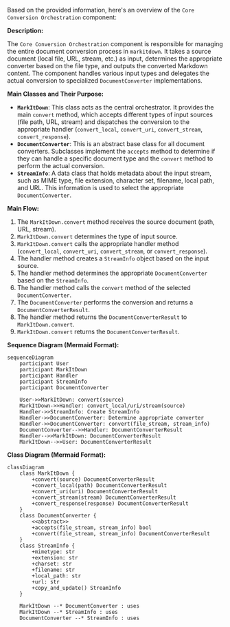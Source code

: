 Based on the provided information, here's an overview of the `Core Conversion Orchestration` component:

**Description:**

The `Core Conversion Orchestration` component is responsible for managing the entire document conversion process in `markitdown`. It takes a source document (local file, URL, stream, etc.) as input, determines the appropriate converter based on the file type, and outputs the converted Markdown content. The component handles various input types and delegates the actual conversion to specialized `DocumentConverter` implementations.

**Main Classes and Their Purpose:**

*   **`MarkItDown`**: This class acts as the central orchestrator. It provides the main `convert` method, which accepts different types of input sources (file path, URL, stream) and dispatches the conversion to the appropriate handler (`convert_local`, `convert_uri`, `convert_stream`, `convert_response`).
*   **`DocumentConverter`**: This is an abstract base class for all document converters. Subclasses implement the `accepts` method to determine if they can handle a specific document type and the `convert` method to perform the actual conversion.
*   **`StreamInfo`**: A data class that holds metadata about the input stream, such as MIME type, file extension, character set, filename, local path, and URL. This information is used to select the appropriate `DocumentConverter`.

**Main Flow:**

1.  The `MarkItDown.convert` method receives the source document (path, URL, stream).
2.  `MarkItDown.convert` determines the type of input source.
3.  `MarkItDown.convert` calls the appropriate handler method (`convert_local`, `convert_uri`, `convert_stream`, or `convert_response`).
4.  The handler method creates a `StreamInfo` object based on the input source.
5.  The handler method determines the appropriate `DocumentConverter` based on the `StreamInfo`.
6.  The handler method calls the `convert` method of the selected `DocumentConverter`.
7.  The `DocumentConverter` performs the conversion and returns a `DocumentConverterResult`.
8.  The handler method returns the `DocumentConverterResult` to `MarkItDown.convert`.
9.  `MarkItDown.convert` returns the `DocumentConverterResult`.

**Sequence Diagram (Mermaid Format):**

```mermaid
sequenceDiagram
    participant User
    participant MarkItDown
    participant Handler
    participant StreamInfo
    participant DocumentConverter

    User->>MarkItDown: convert(source)
    MarkItDown->>Handler: convert_local/uri/stream(source)
    Handler->>StreamInfo: Create StreamInfo
    Handler->>DocumentConverter: Determine appropriate converter
    Handler->>DocumentConverter: convert(file_stream, stream_info)
    DocumentConverter-->>Handler: DocumentConverterResult
    Handler-->>MarkItDown: DocumentConverterResult
    MarkItDown-->>User: DocumentConverterResult
```

**Class Diagram (Mermaid Format):**

```mermaid
classDiagram
    class MarkItDown {
        +convert(source) DocumentConverterResult
        +convert_local(path) DocumentConverterResult
        +convert_uri(uri) DocumentConverterResult
        +convert_stream(stream) DocumentConverterResult
        +convert_response(response) DocumentConverterResult
    }
    class DocumentConverter {
        <<abstract>>
        +accepts(file_stream, stream_info) bool
        +convert(file_stream, stream_info) DocumentConverterResult
    }
    class StreamInfo {
        +mimetype: str
        +extension: str
        +charset: str
        +filename: str
        +local_path: str
        +url: str
        +copy_and_update() StreamInfo
    }

    MarkItDown --* DocumentConverter : uses
    MarkItDown --* StreamInfo : uses
    DocumentConverter --* StreamInfo : uses
```